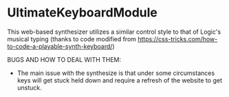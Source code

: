 # UltimateKeyboardModule

This web-based synthesizer utilizes a similar control style to that of Logic's musical typing (thanks to code modified from https://css-tricks.com/how-to-code-a-playable-synth-keyboard/)

BUGS AND HOW TO DEAL WITH THEM:
- The main issue with the synthesize is that under some circumstances keys will get stuck held down and require a refresh of the website to get unstuck.
